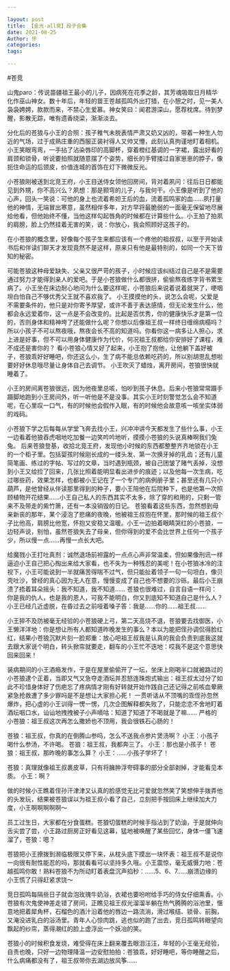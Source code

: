 ```yaml
---

layout: post
title: 【金光·all竞】段子合集
date: 2021-08-25
Author: 怀
categories: 
tags: 

---
```


#苍竞

山鬼paro：传说苗疆祖王最小的儿子，因病死在花季之龄，其芳魂吸取日月精华化作巫山神女。数十年后，年轻的苗王苍越孤鸣外出打猎，在小憩之时，见一美人袅袅娉娉，款款而来，不禁心生爱慕。神女笑曰：闻君游深山，愿荐枕席。待到梦醒，影散无踪，唯有遗香绕梁，渐渐淡去。

分化后的苍狼与小王的合照：孩子稚气未脱表情严肃又奶又凶的，带着一种生人勿近的气场，过于成熟庄重的西服正装衬得人又帅又懵，此刻认真拘谨地盯着相机。小王笑眼弯弯，一手拈了沾染唇印的高脚杯，穿着橙红基调的一字裙，露出好看的肩颈和锁骨，听说要拍照就随意摆了个姿势，细长的手臂搂过自家崽崽的脖子，像扼住命运的后颈皮，价值连城的首饰在灯下微微反光。

小苍狼刚被送到北竞王府，小王目送侍女领他回房间，背对着夙问：往后日日都能见到外甥，你不高兴么？夙想：那是颢穹的儿子，与我何干。小王像是听到了他的心声，回头一笑说：可他的身上也流着希妲王后的血，流着孤鸣家的血……夙打量他的神情，无端冒出寒意，虽然相伴多年，对方早将最脆弱的一面毫无保留地尽展给他看，但他始终不懂，当他这样勾起唇角的时候都在计算些什么。小王拍了拍夙的肩膀，脸上仍然挂着无害的笑，说：你放心，我会照顾好这孩子的。

在小苍狼的概念里，好像每个孩子生来都应该有一个疼他的祖叔叔，以至于开始读书后和伴读们聊天才发现竟然不是这样，原来只有他是最特别的，如同一个天下皆知的秘密。

可能苍狼这种母爱缺失、父亲又很严苛的孩子，小时候应该纠结过自己是不是需要通过努力才能得到亲人的爱吧。于是小苍狼做什么都很拼，偷偷熬夜练字背书累生病了。小王坐在床边耐心地问为什么要这样呢，小苍狼后来说着说着就哭了，哽咽坦白怕自己不够优秀父王就不喜欢我了。
小王摸摸他的头，说怎么会呢，父爱是不需要条件的，他只是对你寄予厚望，或许不善于表达感情，但无论发生什么，他都会永远爱着你，这一点是不会改变的。比起是否优秀，你的健康快乐才是第一位的，否则身体和精神垮了还能做什么呢？你想以后像祖王叔一样终日缠绵病榻吗？所以小孩子不可以熬夜哦，熬夜会长不高的知道吗。你看你这一病多让人担心，求上进是好事，但不可以用身体健康作为代价，何况祖王叔都给你安排好了课程，难不成还是害你的？
看小苍狼心情又好了起来，小王抱了抱他，让他躺下盖好被子，苍狼乖好好睡吧，你还这么小，生了病不能总依赖吃药的，所以别胡思乱想啦要好好休息哦尽量让身体自己去调节。
小王吹灭了蜡烛，离开房间，苍狼很快就睡着了。

小王的房间离苍狼很远，因为他夜里总咳，怕吵到孩子休息。后来小苍狼常常蹑手蹑脚地跑到小王房间外，听一听他是不是没事。其实小王时刻警觉怎么会不知道呢，在心里叹一口气，有的时候他会假作入眠，有的时候他会故意咳一咳坐实体弱的戏码。

小苍狼下学之后每每从学堂飞奔去找小王，兴冲冲讲今天都发生了些什么事，小王一边看着他狼吞虎咽地吃加餐一边笑吟吟地听，摸摸小苍狼的头说真棒啊我们兔兔。
后来苍狼登基，收拾北竞王府，发现他小时候的东西都整整齐齐地锁在小王的一个柜子里。包括婴孩时候刚长成的一缕头发、第一次换牙掉的乳齿；还有儿童简笔画、练过的字帖、写过的文章，当时遇到瓶颈，被自己团皱了赌气丢掉，没想到小王又给捡了回来，几张比照着能明显看出进步的痕迹；以及他每一次生病，吃过哪些药，效果怎样，也都被小王记在了一个专门的病例册子里；甚至还有几只小葫芦，是他曾经从伴读那里得到的种子，要小王陪他在后院种下，也是他第一次照顾植物开花结果……小王自己私人的东西其实不太多，除了穿的和用的，只剩一管来不及带走的紫竹箫，还有一本没销毁的日记。
苍狼看着这些东西，忽然想到母亲新丧的那年，某个浸泡了悲痛的夜晚，他被祖王叔抱在怀里，那时候的祖王叔个子比他高，肩膀比他宽，怀抱又安稳又温暖。小王一边拍着眼睛哭红的小苍狼，一边轻声说，别怕，虽然苍狼失去了母亲，但你得到的爱不会比世界上任何一个孩子少，所以慢一点……再慢一点长大吧。

给魔戮小王打吐真剂：诚然退场前袒露的一点点心声非常温柔，但如果像刑讯一样逼迫小王自己把心掏出来给大家看，也不失为一种残忍的美呢！在小苍狼冰冷的注视下，小王可能说到一半就痛苦得喘不过气，但只能扯着领子一句一句坦白，像贝壳吐沙，曾经的真心因为无人在意，慢慢变成了自己也不想要的沙砾。最后小王崩溃了捂着耳朵摇头：我不知道，我不知道……
苍狼也很难过，自言自语一样问：你是我的仇人，也是我的恩人，可我不能明白，你又到底知不知道自己是什么人？小王已经几近虚脱，在昏过去之前哑着嗓子答：我是……你的……祖王叔……

小王猝不及防被毫无经验的小苍狼硬上弓，第二天高烧不退，苍狼要去找御医，小王懒洋洋地：你是想让所有人都知道昨晚发生的事么？本以为能把侄孙调侃得脸红红，结果小苍狼沉默片刻一脸郑重：放心吧祖王叔我是认真的我会负责到底我这就去跟大家说个明白，转头掀帘就要走，翻车的小王忙不迭地：哎我不是这个意思快回来回来！

装病期间的小王酒瘾发作，于是在屋里偷偷开了一坛，坐床上刚喝半口就被路过的小苍狼逮个正着，当即又气又急夺走酒坛并忍怒连珠炮式输出：祖王叔太过分了如此不珍惜身体好了伤疤忘了疼病情才刚有好转就开始作践自己还记得之前咳血晕厥紧急抢救遭了多少罪吗是不是想让大家担心死！
一贯听话从不顶嘴的乖侄孙忽然爆炸，把心虚的小王训得一愣一愣，几次企图解释都失败了，只能恋恋不舍地盯着酒坛咽口水，讪讪地拽拽被子小声嘀咕：知道了知道了不喝就是了嘛……
严格的小苍狼：祖王叔这次再怎么撒娇也不顶用，我会很铁石心肠的！

苍狼：祖王叔，你真的在倒腾山参吗，怎么不送我点参片煲汤啊？
小王：小孩子喝什么参汤，不许喝。
苍狼：祖王叔，我都奔三了。
小王：那也是小孩子！
苍狼：祖王叔，那昨晚的事怎么算？
小王：……小孩子学坏了！

苍狼：真理就像祖王叔裹皮草，只有将臃肿浮夸碍事的部分全部剥掉，才能看见本质。
小王：啊？

做的时候小王瞧着侄孙汗津津又认真的脸感觉无比可爱就忽然笑了笑想伸手拨弄他的头发玩，结果被苍狼误以为祖王叔小看了自己，立刻把手按回床上继续加大力度，小王啊啊啊啊啊～

员工过生日，大家都在分食蛋糕。苍狼切蛋糕的时候手指沾到了奶油，于是就伸向舌尖尝了尝，小王路过厨房正好看见这幕，猛地被唤醒了某些回忆，身体一僵飞速溜了，苍狼：嗯？

苍狼把小王撩拨到濒临极限又停下来，从枕头底下摸出一块怀表：祖王叔不是说你一向很有耐性能忍的吗，那就看看可以坚持多久哦。小王震惊，毫无威慑力地：苍越孤鸣你敢！熟料苍狼不为所动盯着表盘沉声掐秒：……5、6、7……崩溃边缘的小王慌了只得赶紧求饶～

竞日孤鸣每隔些日子就会泡玫瑰牛奶浴，衣裙也要吩咐给手巧的侍女仔细熏香。小苍狼有次鬼使神差走错了房间，正瞧见祖王叔光溜溜半躺在热气腾腾的浴池里，惬意地把着犀角杯，石榴色的酒汁沿着他的唇边一路流淌，滑过喉结、锁骨、前胸，又淹没进乳白的浴汤里。青年人心惊肉跳，逃也似的跑了出去，竞日孤鸣转眼望向飘起的纱帘，蒸得潮红的脸上虚浮出一个妖冶的笑。

苍狼小的时候积食发烧，难受得在床上翻来覆去眼泪汪汪，年轻的小王毫无经验，自责也晚，只好一边物理降温一边安慰拍拍：苍狼乖，好好睡吧，等你睡醒之后，什么病痛都没有了，祖王叔带你去湖边放风筝……
